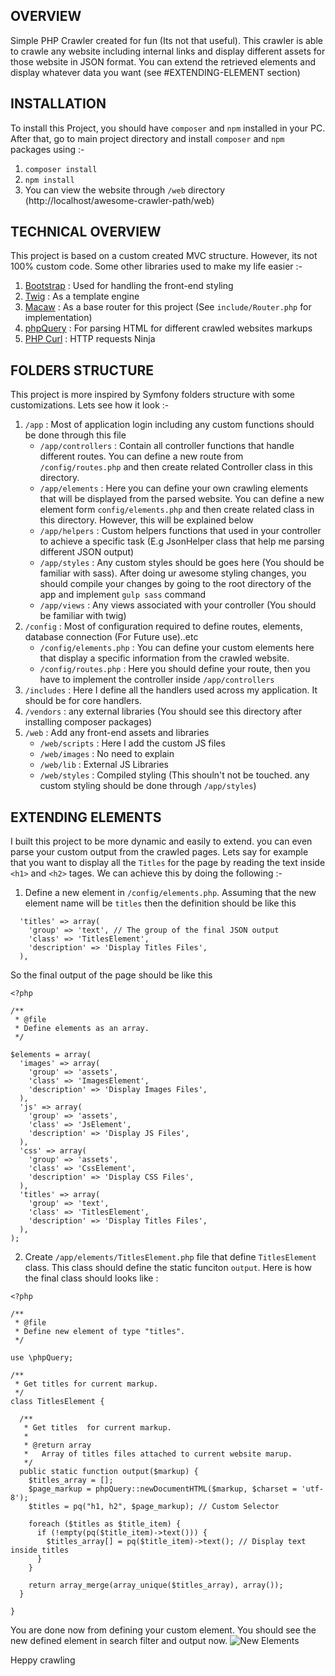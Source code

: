 ## OVERVIEW
Simple PHP Crawler created for fun (Its not that useful). This crawler is able to crawle any website including internal links and display different assets for those website in JSON format. You can extend the retrieved elements and display whatever data you want (see #EXTENDING-ELEMENT section)



## INSTALLATION
To install this Project, you should have `composer` and `npm` installed in your PC. After that, go to main project directory and install `composer` and `npm` packages using :- 



1. <code>composer install</code>
2. <code>npm install</code>
3. You can view the website through `/web` directory (http://localhost/awesome-crawler-path/web)



## TECHNICAL OVERVIEW
This project is based on a custom created MVC structure. However, its not 100% custom code. Some other libraries used to make my life easier :- 

1. <a href="http://getbootstrap.com">Bootstrap</a> : Used for handling the front-end styling
2. <a href="https://github.com/twigphp/Twig">Twig</a> : As a template engine
3. <a href="https://github.com/noahbuscher/Macaw">Macaw</a> : As a base router for this project (See `include/Router.php` for implementation)
4. <a href="https://github.com/electrolinux/phpquery">phpQuery</a> : For parsing HTML for different crawled websites markups
5. <a href="https://github.com/php-curl-class/php-curl-class">PHP Curl</a> : HTTP requests Ninja



## FOLDERS STRUCTURE
This project is more inspired by Symfony folders structure with some customizations. Lets see how it look :- 

1. `/app` : Most of application login including any custom functions should be done through this file
    * `/app/controllers` : Contain all controller functions that handle different routes. You can define a new route from `/config/routes.php` and then create related Controller class in this directory. 
    * `/app/elements` : Here you can define your own crawling elements that will be displayed from the parsed website. You can define a new element form `config/elements.php` and then create related class in this directory. However, this will be explained below
    * `/app/helpers` : Custom helpers functions that used in your controller to achieve a specific task (E.g JsonHelper class that help me parsing different JSON output)
    * `/app/styles` : Any custom styles should be goes here (You should be familiar with sass). After doing ur awesome styling changes, you should compile your changes by going to the root directory of the app and implement `gulp sass` command
    *  `/app/views` : Any views associated with your controller (You should be familiar with twig)
2. `/config` : Most of configuration required to define routes, elements, database connection (For Future use)..etc
    * `/config/elements.php` : You can define your custom elements here that display a specific information from the crawled website.
    * `/config/routes.php` : Here you should define your route, then you have to implement the controller inside `/app/controllers`
3. `/includes` : Here I define all the handlers used across my application. It should be for core handlers.
4. `/vendors` : any external libraries (You should see this directory after installing composer packages)
5. `/web` : Add any front-end assets and libraries
    * `/web/scripts` : Here I add the custom JS files 
    * `/web/images` : No need to explain
    * `/web/lib` : External JS Libraries
    * `/web/styles` : Compiled styling (This shouln't not be touched. any custom styling should be done through `/app/styles`)


## EXTENDING ELEMENTS
I built this project to be more dynamic and easily to extend. you can even parse your custom output from the crawled pages. Lets say for example that you want to display all the `Titles` for the page by reading the text inside `<h1>` and `<h2>` tages. We can achieve this by doing the following :- 

1. Define a new element in `/config/elements.php`. Assuming that the new element name will be `titles` then the definition should be like this 
```
  'titles' => array(
    'group' => 'text', // The group of the final JSON output
    'class' => 'TitlesElement',
    'description' => 'Display Titles Files',
  ),
```

So the final output of the page should be like this 
```
<?php

/**
 * @file
 * Define elements as an array.
 */

$elements = array(
  'images' => array(
    'group' => 'assets',
    'class' => 'ImagesElement',
    'description' => 'Display Images Files',
  ),
  'js' => array(
    'group' => 'assets',
    'class' => 'JsElement',
    'description' => 'Display JS Files',
  ),
  'css' => array(
    'group' => 'assets',
    'class' => 'CssElement',
    'description' => 'Display CSS Files',
  ),
  'titles' => array(
    'group' => 'text',
    'class' => 'TitlesElement',
    'description' => 'Display Titles Files',
  ),
);
```


2. Create `/app/elements/TitlesElement.php` file that define `TitlesElement` class. This class should define the static funciton `output`. Here is how the final class should looks like :

```
<?php

/**
 * @file
 * Define new element of type "titles".
 */

use \phpQuery;

/**
 * Get titles for current markup.
 */
class TitlesElement {

  /**
   * Get titles  for current markup.
   *
   * @return array
   *   Array of titles files attached to current website marup.
   */
  public static function output($markup) {
    $titles_array = [];
    $page_markup = phpQuery::newDocumentHTML($markup, $charset = 'utf-8');
    $titles = pq("h1, h2", $page_markup); // Custom Selector

    foreach ($titles as $title_item) {
      if (!empty(pq($title_item)->text())) {
        $titles_array[] = pq($title_item)->text(); // Display text inside titles
      }
    }

    return array_merge(array_unique($titles_array), array());
  }

}

```

You are done now from defining your custom element. You should see the new defined element in search filter and output now. 
![New Elements](http://i.imgur.com/5eoDolk.png)


Heppy crawling 




